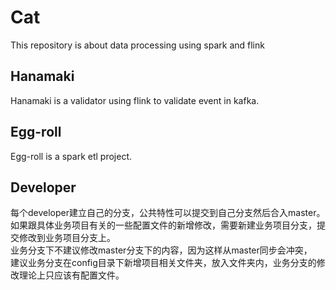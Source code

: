# Cat
This repository is about data processing using spark and flink

## Hanamaki
Hanamaki is a validator using flink to validate event in kafka.

## Egg-roll
Egg-roll is a spark etl project.

## Developer
每个developer建立自己的分支，公共特性可以提交到自己分支然后合入master。
如果跟具体业务项目有关的一些配置文件的新增修改，需要新建业务项目分支，提交修改到业务项目分支上。  
业务分支下不建议修改master分支下的内容，因为这样从master同步会冲突，  
建议业务分支在config目录下新增项目相关文件夹，放入文件夹内，业务分支的修改理论上只应该有配置文件。